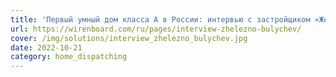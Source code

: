 ```yaml
---
title: 'Первый умный дом класса А в России: интервью с застройщиком «Железно», часть 1'
url: https://wirenboard.com/ru/pages/interview-zhelezno-bulychev/
cover: /img/solutions/interview_zhelezno_bulychev.jpg
date: 2022-10-21
category: home_dispatching
---
```

